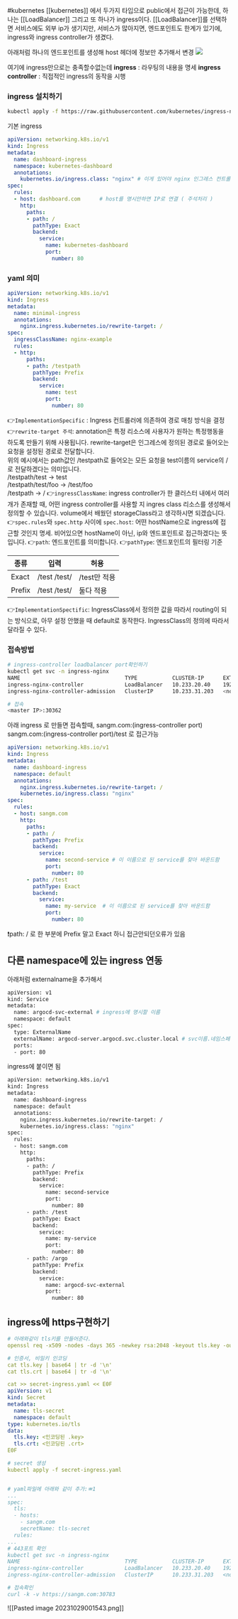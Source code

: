 #kubernetes 
[[kubernetes]] 에서 두가지 타입으로 public에서 접근이 가능한데, 하나는 [[LoadBalancer]] 그리고 또 하나가 ingress이다. [[LoadBalancer]]를 선택하면 서비스에도 외부 ip가 생기지만, 서비스가 많아지면, 엔드포인트도 한계가 있기에, ingress와 ingress controller가 생겼다. 


아래처럼 하나의 엔드포인트를 생성해 host 헤더에 정보만 추가해서 변경
![](https://i.imgur.com/LNYUSvC.png)

여기에 ingress만으로는 충족할수없는데 
**ingress** : 라우팅의 내용을 명세
**ingress controller** : 직접적인 ingress의 동작을 시행 



### ingress 설치하기

```bash
kubectl apply -f https://raw.githubusercontent.com/kubernetes/ingress-nginx/controller-v1.6.4/deploy/static/provider/cloud/deploy.yaml
```

기본 ingress
``` yaml
apiVersion: networking.k8s.io/v1
kind: Ingress
metadata:
  name: dashboard-ingress
  namespace: kubernetes-dashboard
  annotations:
    kubernetes.io/ingress.class: "nginx" # 이게 있어야 nginx 인그레스 컨트롤러 씀
spec:
  rules:
  - host: dashboard.com      # host를 명시안하면 IP로 연결 ( 주석처리 )
    http:
      paths:
      - path: /
        pathType: Exact  
        backend:
          service:
            name: kubernetes-dashboard
            port: 
              number: 80
```


### yaml 의미
```yaml
apiVersion: networking.k8s.io/v1
kind: Ingress
metadata:
  name: minimal-ingress
  annotations:
    nginx.ingress.kubernetes.io/rewrite-target: /
spec:
  ingressClassName: nginx-example
  rules:
  - http:
      paths:
      - path: /testpath
        pathType: Prefix
        backend:
          service:
            name: test
            port:
              number: 80
```
👉`ImplementationSpecific` : Ingress 컨트롤러에 의존하여 경로 매칭 방식을 결정
👉`rewrite-target 주석`: annotation은 특정 리소스에 사용자가 원하는 특정행동을 하도록 만들기 위해 사용됩니다. rewrite-target은 인그레스에 정의된 경로로 들어오는 요청을 설정된 경로로 전달합니다.  
    위의 예시에서는 path값인 /testpath로 들어오는 모든 요청을 test이름의 service의 /로 전달하겠다는 의미입니다.  
    /testpath/test -> test  
    /testpath/test/foo -> /test/foo  
    /testpath -> /
👉`ingressClassName`: ingress controller가 한 클러스터 내에서 여러개가 존재할 때, 어떤 ingress controller를 사용할 지 ingres class 리소스를 생성해서 정의할 수 있습니다. volume에서 배웠던 storageClass라고 생각하시면 되겠습니다.
👉`spec.rules`와 `spec.http` 사이에 `spec.host`: 어떤 hostName으로 ingress에 접근할 것인지 명세. 비어있으면 hostName이 아닌, ip와 엔드포인트로 접근하겠다는 뜻입니다.
👉`path`: 엔드포인트를 의미합니다.
👉`pathType`: 엔드포인트의 필터링 기준

| 종류 | 입력 | 허용 |
|------|------|-----| 
| Exact | /test /test/ | /test만 적용 |
| Prefix | /test /test/ | 둘다 적용 |
👉`ImplementationSpectific`: IngressClass에서 정의한 값을 따라서 routing이 되는 방식으로, 아무 설정 안했을 때 default로 동작한다. IngressClass의 정의에 따라서 달라질 수 있다.
### 접속방법
```bash
# ingress-controller loadbalancer port확인하기
kubectl get svc -n ingress-nginx
NAME                                 TYPE           CLUSTER-IP      EXTERNAL-IP     PORT(S)                      AGE
ingress-nginx-controller             LoadBalancer   10.233.20.40    192.168.0.240   80:30362/TCP,443:30783/TCP   108m
ingress-nginx-controller-admission   ClusterIP      10.233.31.203   <none>          443/TCP                      108m

# 접속 
<master IP>:30362
```


아래 ingress 로 만들면
접속할때, 
sangm.com:(ingress-controller port)
sangm.com:(ingress-controller port)/test
로 접근가능
```yaml
apiVersion: networking.k8s.io/v1
kind: Ingress
metadata:
  name: dashboard-ingress
  namespace: default
  annotations:
    nginx.ingress.kubernetes.io/rewrite-target: /
    kubernetes.io/ingress.class: "nginx"
spec:
  rules:
  - host: sangm.com
    http:
      paths:
      - path: /
        pathType: Prefix
        backend:
          service:
            name: second-service # 이 이름으로 된 service를 찾아 바운드함
            port:
              number: 80
      - path: /test
        pathType: Exact
        backend:
          service:
            name: my-service  # 이 이름으로 된 service를 찾아 바운드함
            port:
              number: 80
```

❗path: / 로 한 부분에 Prefix 말고 Exact 하니 접근안되던오류가 있음


## 다른 namespace에 있는 ingress 연동

아래처럼 externalname을 추가해서 
```bash
apiVersion: v1
kind: Service
metadata:
  name: argocd-svc-external # ingress에 명시할 이름
  namespace: default
spec:
  type: ExternalName
  externalName: argocd-server.argocd.svc.cluster.local # svc이름.네임스페이스
  ports:
  - port: 80
```

ingress에 붙이면 됨
```bash
apiVersion: networking.k8s.io/v1
kind: Ingress
metadata:
  name: dashboard-ingress
  namespace: default
  annotations:
    nginx.ingress.kubernetes.io/rewrite-target: /
    kubernetes.io/ingress.class: "nginx"
spec:
  rules:
  - host: sangm.com
    http:
      paths:
      - path: /
        pathType: Prefix
        backend:
          service:
            name: second-service
            port:
              number: 80
      - path: /test
        pathType: Exact
        backend:
          service:
            name: my-service
            port:
              number: 80
      - path: /argo
        pathType: Prefix
        backend:
          service:
            name: argocd-svc-external
            port:
              number: 80
```

## ingress에 https구현하기

``` yaml
# 아래와같이 tls키를 만들어준다. 
openssl req -x509 -nodes -days 365 -newkey rsa:2048 -keyout tls.key -out tls.crt -subj "/CN=sangm.com/O=sangm.com"

# 인증서, 비밀키 인코딩
cat tls.key | base64 | tr -d '\n'
cat tls.crt | base64 | tr -d '\n'

cat >> secret-ingress.yaml << E0F
apiVersion: v1
kind: Secret
metadata:
  name: tls-secret
  namespace: default
type: kubernetes.io/tls
data:
  tls.key: <인코딩된 .key>
  tls.crt: <인코딩된 .crt>
E0F

# secret 생성
kubectl apply -f secret-ingress.yaml


# yaml파일에 아래와 같이 추가:ㅃ1
...
spec:
  tls:
  - hosts:
    - sangm.com
    secretName: tls-secret
  rules:
...
# 443포트 확인
kubectl get svc -n ingress-nginx
NAME                                 TYPE           CLUSTER-IP      EXTERNAL-IP     PORT(S)                      AGE
ingress-nginx-controller             LoadBalancer   10.233.20.40    192.168.0.240   80:30362/TCP,443:30783/TCP   18h
ingress-nginx-controller-admission   ClusterIP      10.233.31.203   <none>          443/TCP                      18h

# 접속확인
curl -k -v https://sangm.com:30783
```





![[Pasted image 20231029001543.png]]
